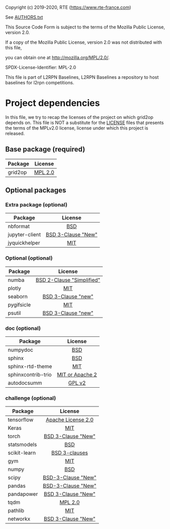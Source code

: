 Copyright (c) 2019-2020, RTE (https://www.rte-france.com)

See [AUTHORS.txt](AUTHORS.txt)

This Source Code Form is subject to the terms of the Mozilla Public License, version 2.0.

If a copy of the Mozilla Public License, version 2.0 was not distributed with this file,

you can obtain one at http://mozilla.org/MPL/2.0/.

SPDX-License-Identifier: MPL-2.0

This file is part of L2RPN Baselines, L2RPN Baselines a repository to host baselines for l2rpn competitions.

# Project dependencies

In this file, we try to recap the licenses of the project on which grid2op depends on. This file is NOT a substitute
for the [LICENSE](LICENSE.md) files that presents the terms of the MPLv2.0 license, license under which this
project is released.

## Base package (required)

|    Package |      License     |
|------------|:----------------:|
| grid2op    | [MPL 2.0](https://github.com/rte-france/l2rpn-baselines/blob/master/LICENSE) |        

## Optional packages

### Extra package (optional)

|    Package    |      License     |
|---------------|:----------------:|
| nbformat      |    [BSD](https://fr.wikipedia.org/wiki/Licence_BSD) |  
| jupyter-client|  [BSD 3-Clause "New"](https://github.com/jupyter/jupyter/blob/master/LICENSE) |
| jyquickhelper |  [MIT](https://github.com/sdpython/jyquickhelper/blob/master/LICENSE.txt) |

### Optional (optional)

|    Package |      License     |
|------------|:----------------:|
| numba   |     [BSD 2-Clause "Simplified"](https://github.com/numba/numba/blob/master/LICENSE)          |  
| plotly      | [MIT](https://github.com/plotly/plotly.js/blob/master/LICENSE)  |
| seaborn     | [BSD 3-Clause "new"](https://github.com/mwaskom/seaborn/blob/master/LICENSE) |
| pygifsicle  |  [MIT](https://en.wikipedia.org/wiki/MIT_License) | 
| psutil      |  [BSD 3-Clause "new"](https://github.com/giampaolo/psutil/blob/master/LICENSE)|


### doc (optional)

|    Package |      License     |
|------------|:----------------:|
| numpydoc | [BSD](https://github.com/numpy/numpydoc/blob/master/LICENSE.txt) |
| sphinx  | [BSD](https://github.com/sphinx-doc/sphinx/blob/3.x/LICENSE)|
| sphinx-rtd-theme | [MIT](https://github.com/readthedocs/sphinx_rtd_theme/blob/master/LICENSE) |
| sphinxcontrib-trio | [MIT or Apache 2](https://github.com/python-trio/sphinxcontrib-trio/blob/master/LICENSE) |
| autodocsumm | [GPL v2](https://github.com/Chilipp/autodocsumm/blob/master/LICENSE)|

### challenge (optional)

|    Package |      License     |
|------------|:----------------:|
| tensorflow | [Apache License 2.0](https://github.com/tensorflow/tensorflow/blob/master/LICENSE) |
| Keras | [MIT](https://github.com/keras-team/keras/blob/master/LICENSE) |
| torch | [BSD 3-Clause "New"](https://github.com/intel/torch/blob/master/LICENSE.md)|
| statsmodels | [BSD](https://github.com/statsmodels/statsmodels/blob/master/LICENSE.txt)|
| scikit-learn | [BSD 3-clauses](https://fr.wikipedia.org/wiki/Licence_BSD) |
| gym | [MIT](https://github.com/openai/gym/blob/master/LICENSE.md) |
| numpy      |    [BSD](https://numpy.org/license.html)           |  
| scipy      | [BSD-3-Clause "New"](https://www.scipy.org/scipylib/license.html)  |
| pandas     | [BSD-3-Clause "New"](https://github.com/pandas-dev/pandas/blob/master/LICENSE) |
| pandapower | [BSD 3-Clause "New"](https://pandapower.readthedocs.io/en/v1.4.1/about/license.html)|
| tqdm       |    [MPL 2.0](https://github.com/tqdm/tqdm/blob/master/LICENCE)       | 
| pathlib    |      [MIT](https://en.wikipedia.org/wiki/MIT_License)         |
| networkx   | [BSD 3-Clause "New"](https://networkx.github.io/documentation/networkx-1.10/reference/legal.html)  |
